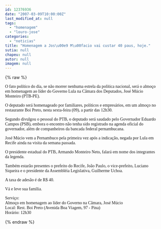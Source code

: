```yaml
---
id: 12376936
date: "2007-03-09T10:00:00Z"
last_modified_at: null
tags:
  - "homenagem"
  - "louro-jose"
categories:
  - "noticias"
title: "Homenagem a Jos\u00e9 M\u00facio vai custar 40 paus, hoje."
sutia: null
chapeu: null
autor: null
imagem: null
---
```

{% raw %}
<p><P><FONT face=Verdana>O fato político do dia, se não morrer nenhuma estrela da política nacional, será o almoço em homenagem ao líder do Governo Lula na Câmara dos Deputados, José Múcio Monteiro (PTB-PE).</FONT></P></p>
<p><P><FONT face=Verdana>O deputado será homenageado por familiares, políticos e empresários, em um almoço no restaurante Boi Preto, nesta sexta-feira (09), a partir das 12h30.&nbsp; </FONT></P></p>
<p><P><FONT face=Verdana>Segundo divulgou o pessoal do PTB, o deputado será saudado pelo Governador Eduardo Campos (PSB), embora o encontro não tenha sido registrado na agenda oficial do governador, além de companheiros da bancada federal pernambucana. </FONT></P></p>
<p><P><FONT face=Verdana>José Múcio vem a Pernambuco pela primeira vez após a indicação, negada por Lula em Recife ainda na visita da semana passada. </FONT></P></p>
<p><P><FONT face=Verdana>O presidente estadual do PTB, Armando Monteiro Neto, falará em nome dos integrantes da legenda. </FONT></P></p>
<p><P><FONT face=Verdana>Também estarão presentes o prefeito do Recife, João Paulo, o vice-prefeito, Luciano Siqueira e o presidente da Assembléia Legislativa, Guilherme Uchoa. </FONT></P></p>
<p><P><FONT face=Verdana>A taxa de adesão é de R$ 40.</FONT></P></p>
<p><P><FONT face=Verdana>Vá e leve sua família.</FONT></P></p>
<p><P><FONT face=Verdana>Serviço:<BR>Almoço em homenagem ao líder do Governo na Câmara, José Múcio<BR>Local: Rest. Boi Preto (Avenida Boa Viagem, 97 - Pina)<BR>Horário: 12h30</FONT></P> </p>
{% endraw %}